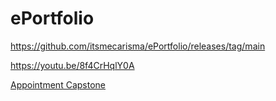 # ePortfolio

https://github.com/itsmecarisma/ePortfolio/releases/tag/main

https://youtu.be/8f4CrHqlY0A


[Appointment Capstone](https://github.com/itsmecarisma/ePortfolio/tree/main/Appointment%20Capstone)

